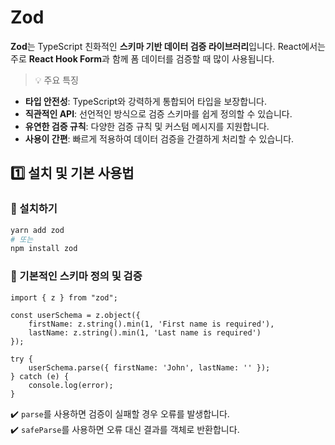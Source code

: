# Zod
**Zod**는 TypeScript 친화적인 **스키마 기반 데이터 검증 라이브러리**입니다. React에서는 주로 **React Hook Form**과 함께 폼 데이터를 검증할 때 많이 사용됩니다.

>  💡 주요 특징
- **타입 안전성**: TypeScript와 강력하게 통합되어 타입을 보장합니다.
- **직관적인 API**: 선언적인 방식으로 검증 스키마를 쉽게 정의할 수 있습니다.
- **유연한 검증 규칙**: 다양한 검증 규칙 및 커스텀 메시지를 지원합니다.
- **사용이 간편**: 빠르게 적용하여 데이터 검증을 간결하게 처리할 수 있습니다.

## 1️⃣ 설치 및 기본 사용법
### 🔹 설치하기
```bash
yarn add zod
# 또는
npm install zod
```

### 🔹 기본적인 스키마 정의 및 검증
```tsx
import { z } from "zod";

const userSchema = z.object({
    firstName: z.string().min(1, 'First name is required'),
    lastName: z.string().min(1, 'Last name is required')
});

try {
    userSchema.parse({ firstName: 'John', lastName: '' });
} catch (e) {
    console.log(error);
}
```
✔️ `parse`를 사용하면 검증이 실패할 경우 오류를 발생합니다.  
✔️ `safeParse`를 사용하면 오류 대신 결과를 객체로 반환합니다.

